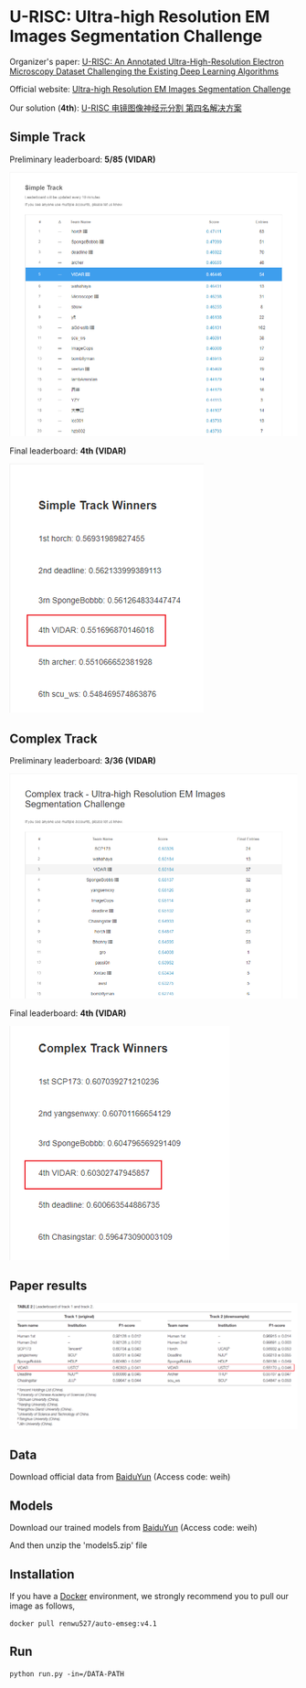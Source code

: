 # U-RISC: Ultra-high Resolution EM Images Segmentation Challenge

Organizer's paper: [U-RISC: An Annotated Ultra-High-Resolution Electron Microscopy Dataset Challenging the Existing Deep Learning Algorithms](https://www.frontiersin.org/articles/10.3389/fncom.2022.842760/full)

Official website: [Ultra-high Resolution EM Images Segmentation Challenge](https://www.biendata.xyz/competition/urisc/)

Our solution (**4th**): [U-RISC 电镜图像神经元分割 第四名解决方案](https://blog.csdn.net/qq_33757398/article/details/104421986?ops_request_misc=%257B%2522request%255Fid%2522%253A%2522165415437516781432996346%2522%252C%2522scm%2522%253A%252220140713.130102334.pc%255Fblog.%2522%257D&request_id=165415437516781432996346&biz_id=0&utm_medium=distribute.pc_search_result.none-task-blog-2~blog~first_rank_ecpm_v1~rank_v31_ecpm-1-104421986-null-null.nonecase&utm_term=%E7%AC%AC%E5%9B%9B%E5%90%8D&spm=1018.2226.3001.4450)



## Simple Track

Preliminary leaderboard: **5/85 (VIDAR)**

![](./images/simple_pre_leaderboard.png)



Final leaderboard: **4th (VIDAR)**

![](./images/simple_final_leaderboard.png)



## Complex Track

Preliminary leaderboard: **3/36 (VIDAR)**

![](./images/complex_pre_leaderboard.png)



Final leaderboard: **4th (VIDAR)**

![](./images/complex_final_leaderboard.png)



## Paper results

![](./images/paper_results.png)



## Data

Download official data from [BaiduYun](https://pan.baidu.com/s/1SNNSMAvIi1KjqydHA6kkgg) (Access code: weih)



## Models

Download our trained models from [BaiduYun](https://pan.baidu.com/s/1FvsL_OXkpINPHNfFL9lWEA) (Access code: weih)

And then unzip the 'models5.zip' file



## Installation

If you have a [Docker](https://www.docker.com/) environment, we strongly recommend you to pull our image as follows,

```shell
docker pull renwu527/auto-emseg:v4.1
```



## Run

```shell
python run.py -in=/DATA-PATH
```

